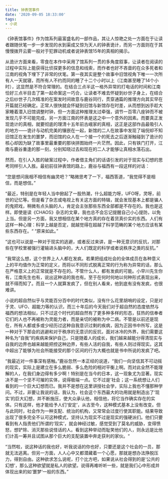 ```yaml
---
title: 钟表馆事件
date: '2020-09-05 18:33:00'
tags: 
- 小说
---
```


《钟表馆事件》作为馆系列最富盛名的一部作品，其让人惊艳之处一方面在于让读者跟随伏笔一步一步发现的水到渠成又惊为天人的钟表诡计，而另一方面则在于其慢慢拨开云雾一般对于犯罪动机或者说钟表馆15年的真相的揭示。

从诡计方面来看，零食在本作中采用了馆系列一贯的多角度叙事，让读者在阅读的过程中实际上能获得比侦探更多的信息和线索，而作者也好不吝啬的在众多死者和江南的视角下埋下了非常的伏笔。第一夜其实是整个故事中旧馆视角下唯一一次所有人一天就寝，而所有人不约而同的睡了十二个小时以上（江南甚至睡了14个小时），这显然是不符合常理的。在结合三点半这一格外异常的打电话的时间和江南恰好三点半目击了第一起命案这一巧合，让读者不难去怀疑到纱世子身上，在结合之后纱世子几次精准的在案发时间故意与鹿谷同行，贯穿通篇的推理方向其实早在开篇就已经确定。正常人很快就会怀疑到旧馆与新馆存在时差，从而想到凶手趁大家睡着潜入旧馆调整时钟，但一方面这种推理太过牵强，调节一百零八座钟而不被发现几乎不可能完成，另一方面江南的怀表是这之中一个意外的因素。而要真正发现诡计的真相，就要彻底的理清十五年前古峨家的真相，这正是这部作品最吸引人的地方——诡计与动机完美的镶嵌在一起，新馆的二人在故事中发现了端倪却不知旧馆正在发生的噩梦，而旧馆的众人在一个接一个的死去之后逐渐触碰到了诡计的核心却因为缺了故事里最重要的那块拼图始终一片茫然。因此，只有铁门打开，江南与鹿谷重逢的那一刻，分别知晓过去和现在的二人才能够让真相水落石出。

然而，在引人入胜的破案过程中，作者借主角们的话语引发的对于现实与幻想的思考同样引人入胜。最初前往钟表馆的路上，鹿谷与福西有一段这样的对话：

“您是想问我相不相信有幽灵吧？”略微思考了一下，福西答道，“我觉得不是相信，而是想信。”

“最近，特别是在年轻人当中掀起了一股热潮，什么超能力呀，UFO呀，灵呀，前世的记忆等。但是看了杂志或电视上有关这方面的特辑，就会发现基本上都是骗人的鬼把戏，稍微有点头脑的人，肯定会主张那些东西全部都是不存在的。我也是这样。即使是读《CHAOS》杂志的文章，我也总不会忘记提醒自己小心提防，以免上当。但是另一方面，我又想相信在某个地方真的存在着货真价实的东西。人们有这样一种心理：科学上越是否定，就越觉得在超越了科学范畴的某个地方应该有某些东西存在。“
“原来如此。”

“这也可以说是一种对于现实的逃避，或者反过来讲，是一种无意识的反抗，对那些在学校里被强行灌输进头脑中的，大人们既定的科学或者说秩序之类的反抗。”

“我常这么想，这个世界上人人都在发疯。若果把组成社会的全体成员在各种意义上的平均值作为正常的定义，而将以不同形式脱离正常的行为称为异常的话，那么在严格意义上的正常就是不存在的。不管什么人，都有发疯的可能。小早川先生你有，江南先生也有，说出这种话的我也有。至于在何时何地以何种形式表现出来，就不得而知了。而且一个人就算发疯了，但在别人看来，他到底有没有发疯，也很难讲。

小说的超自然似乎与灵能百分百中的时代类似，没有什么花里胡哨的设定，只是对于灵、UFO、超能力等的认识，而三十年后的今天我们对于超自然的态度依然与福西的想法相似，只不过这个时代的超自然有了更多种多样的形态，狂热的信奉者它们的人也不再被称为灵能力者，而是亲切的被称为中二病。不管是以前还是现在，所有人都或多或少经历过这种自我意识过剩的疾病，因为正因书中所写，这是一种对于下那会的逃避和对于秩序的无意识的反抗，面对冰冷的外界，我们需要这种名为“自我”的疾病来保护自己，只是随着人的成长，我们越来越能分得清现实与自我的边界也越来越能把控这种边界，有些人活的自我，有些人则过得现实。这其中超出了能够为社会所能接受的那个区间的行为大概也就是书中所说的发疯了吧。

“我最近对一件事深有感触。”鹿谷忽然一本正经的说道，“我们一向坚信其不可动摇的现实，实际上是建立在多么脆弱、多么危险的相对平衡上啊。而对此全然不能理解的人，在我们身边得有多少啊！特别是在当今的日本，这一现象尤为显著。现实决不是一个坚不可摧的实体，说得极端一点。它不过是’社会；这一系统想让人们看到的一个巨大幻想而已。我并不是想在这里讲授社会学，实际上我也不懂那种学问。不过，非要让我说的话，我认为，社会这个东西最大的功用就是制造出了‘现实’的巨大幻想，并不断施压，使大众承认他，相信他，将它当作确实存在的实体。只有这样，他才能给予人们‘安定’，从古至今，这种模式基本上没有改变。但与此同时，社会作为一种支配、统治的机构，又常常会过度行使其职能。结果导致出现了很多完全不认可这种模式，坚持认为现实不过是现实的强硬派们。他们只要看到有人指责他们所谓的‘现实’，就会神经过敏，感觉受到了莫名的威胁，变得愤怒，想铲除、消灭那些说怪话的人。看到这种举动而耻笑他们的人，则永远是比他们计高一筹并且试图从那个巨大的支配装置中奔走获利的家伙。“

“当然啦，说这种话的我也好，听我说话的你也好，只要还是这个社会的一员，那就无法逃离。但另一方面，人人心中又都潜藏着一个心愿，那就是想办法挣脱压力，得到自由。这种欲求怎么说呢，打个比方吧，如果说从社会得到的是‘公共的幻想’，那么这种欲望就是私人的欲望。说得再难听听一些，就是我们心中形成并体现出来的如‘噩梦’一般的东西。”